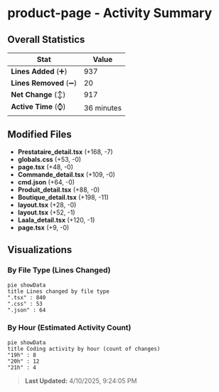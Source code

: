 # product-page - Activity Summary 

## Overall Statistics

| Stat                   | Value                                                             |
| ---------------------- | ----------------------------------------------------------------- |
| **Lines Added** (➕)   | 937                                          |
| **Lines Removed** (➖) | 20                                        |
| **Net Change** (↕)    | 917                |
| **Active Time** (⌚)   | 36 minutes |


## Modified Files
- **Prestataire_detail.tsx** (+168, -7)
- **globals.css** (+53, -0)
- **page.tsx** (+48, -0)
- **Commande_detail.tsx** (+109, -0)
- **cmd.json** (+64, -0)
- **Produit_detail.tsx** (+88, -0)
- **Boutique_detail.tsx** (+198, -11)
- **layout.tsx** (+28, -0)
- **layout.tsx** (+52, -1)
- **Laala_detail.tsx** (+120, -1)
- **page.tsx** (+9, -0)

## Visualizations

### By File Type (Lines Changed)

```mermaid
pie showData
title Lines changed by file type
".tsx" : 840
".css" : 53
".json" : 64
```

### By Hour (Estimated Activity Count)

```mermaid
pie showData
title Coding activity by hour (count of changes)
"19h" : 8
"20h" : 12
"21h" : 4
```


> **Last Updated:** 4/10/2025, 9:24:05 PM
